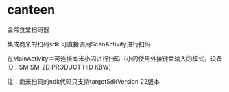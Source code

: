 # canteen
金帝食堂扫码器

集成商米的扫码sdk 可直接调用ScanActivity进行扫码

在MainActivity中可连接商米小闪进行扫码（小闪使用外接键盘输入的模式，设备ID：SM SM-2D PRODUCT HID KBW）

注：商米扫码的ndk代码只支持targetSdkVersion 22版本
